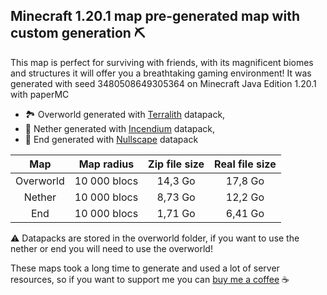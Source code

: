 ## Minecraft 1.20.1 map pre-generated map with custom generation ⛏️

This map is perfect for surviving with friends, with its magnificent biomes and structures it will offer you a breathtaking gaming environment! It was generated with seed 3480508649305364 on Minecraft Java Edition 1.20.1 with paperMC

* 🏞️ Overworld generated with [Terralith](https://www.stardustlabs.net/terralith "Terralith official page") datapack,
* 🌋 Nether generated with [Incendium](https://www.stardustlabs.net/incendium "Incendium official page") datapack,
* 🌌 End generated with [Nullscape](https://www.stardustlabs.net/nullscape "Nullspace official page") datapack

| Map           | Map radius    | Zip file size | Real file size |
|:-------------:|:-------------:|:-------------:|:--------------:|
| Overworld     | 10 000 blocs  | 14,3 Go       | 17,8 Go        |
| Nether        | 10 000 blocs  | 8,73 Go       | 12,2 Go        |
| End           | 10 000 blocs  | 1,71 Go       | 6,41 Go        |

⚠️ Datapacks are stored in the overworld folder, if you want to use the nether or end you will need to use the overworld!

These maps took a long time to generate and used a lot of server resources, so if you want to support me you can [buy me a coffee](https://www.buymeacoffee.com/lucasastley) ☕
